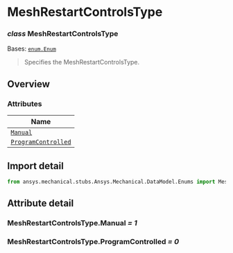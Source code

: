 # MeshRestartControlsType

<a id="MeshRestartControlsType"></a>

### *class* MeshRestartControlsType

Bases: [`enum.Enum`](https://docs.python.org/3/library/enum.html#enum.Enum)

> Specifies the MeshRestartControlsType.

> <!-- !! processed by numpydoc !! -->

<a id="overview"></a>

## Overview

### Attributes

| Name |
| ------------------------------------------------------------------- |
| [`Manual`](#MeshRestartControlsType.Manual) |
| [`ProgramControlled`](#MeshRestartControlsType.ProgramControlled) |

<a id="import-detail"></a>

## Import detail

```python
from ansys.mechanical.stubs.Ansys.Mechanical.DataModel.Enums import MeshRestartControlsType
```

<a id="attribute-detail"></a>

## Attribute detail

<a id="MeshRestartControlsType.Manual"></a>

### MeshRestartControlsType.Manual *= 1*

<a id="MeshRestartControlsType.ProgramControlled"></a>

### MeshRestartControlsType.ProgramControlled *= 0*
